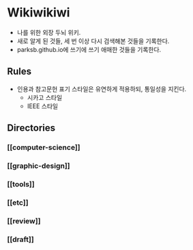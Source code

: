 # Wikiwikiwi

* 나를 위한 외장 두뇌 위키.
* 새로 알게 된 것들, 세 번 이상 다시 검색해본 것들을 기록한다.
* parksb.github.io에 쓰기에 쓰기 애매한 것들을 기록한다.

## Rules

* 인용과 참고문헌 표기 스타일은 유연하게 적용하되, 통일성을 지킨다.
  * 시카고 스타일
  * IEEE 스타일
  
## Directories

### [[computer-science]]

### [[graphic-design]]

### [[tools]]

### [[etc]]

### [[review]]

### [[draft]]
